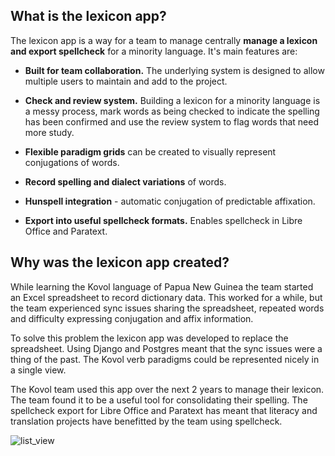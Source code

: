 ## What is the lexicon app?
The lexicon app is a way for a team to manage centrally **manage a lexicon and export spellcheck** for a minority language.
It's main features are:

 - **Built for team collaboration.** The underlying system is designed to allow multiple users to maintain and add to the project.

 - **Check and review system.** Building a lexicon for a minority language is a messy process, mark words as being checked to indicate the spelling has been confirmed and use the review system to flag words that need more study.
 
 - **Flexible paradigm grids** can be created to visually represent conjugations of words.
 
 - **Record spelling and dialect variations** of words.
 
 - **Hunspell integration** - automatic conjugation of predictable affixation.
  
 - **Export into useful spellcheck formats.** Enables spellcheck in Libre Office and Paratext.
  
## Why was the lexicon app created?
While learning the Kovol language of Papua New Guinea the team started an Excel spreadsheet to record dictionary data. This worked for a while, but the team experienced sync issues sharing the spreadsheet, repeated words and difficulty expressing conjugation and affix information.

To solve this problem the lexicon app was developed to replace the spreadsheet. Using Django and Postgres meant that the sync issues were a thing of the past. The Kovol verb paradigms could be represented nicely in a single view.

The Kovol team used this app over the next 2 years to manage their lexicon. The team found it to be a useful tool for consolidating their spelling. The spellcheck export for Libre Office and Paratext has meant that literacy and translation projects have benefitted by the team using spellcheck.

![list_view](/static/docs/img/list_view.png)
